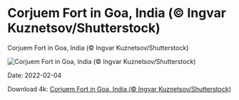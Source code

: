 # Corjuem Fort in Goa, India (© Ingvar Kuznetsov/Shutterstock)

Corjuem Fort in Goa, India (© Ingvar Kuznetsov/Shutterstock)

![Corjuem Fort in Goa, India (© Ingvar Kuznetsov/Shutterstock)](https://bing.com/th?id=OHR.FortCorjuem_EN-US2158456164_UHD.jpg&w=1024&h=576)

Date: 2022-02-04

Download 4k: [Corjuem Fort in Goa, India (© Ingvar Kuznetsov/Shutterstock)](https://bing.com/th?id=OHR.FortCorjuem_EN-US2158456164_UHD.jpg)

